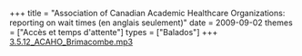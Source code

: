 +++
title = "Association of Canadian Academic Healthcare Organizations: reporting on wait times (en anglais seulement)"
date = 2009-09-02
themes = ["Accès et temps d'attente"]
types = ["Balados"]
+++
[3.5.12\_ACAHO\_Brimacombe.mp3](/files/3.5.12_ACAHO_Brimacombe.mp3)
